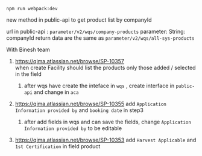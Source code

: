  ``npm run webpack:dev`` 

new method in public-api to  get product list by companyId

url in public-api :   `parameter/v2/wqs/company-products` 
parameter:  String: companyId
return data are the same as `parameter/v2/wqs/all-sys-products`  

With Binesh team
1. https://qima.atlassian.net/browse/SP-10357   
	when create Facility should list the products only those added / selected in the field
	1. after wqs have create the inteface in `wqs` , create interface in `public-api` and change in `aca`

2. https://qima.atlassian.net/browse/SP-10355 
	add `Application Information provided by` and `booking date` in step3
	1. after add fields in wqs and can save the fields, change `Application Information provided by`  to be editable
3. https://qima.atlassian.net/browse/SP-10353
	add `Harvest Applicable` and `1st Certification` in field product


